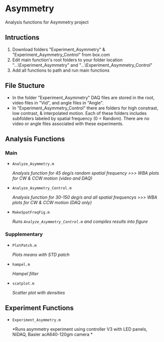 # Asymmetry

Analysis functions for Asymmetry project

## Intructions
1. Download folders "Experiment_Asymmetry" & "Experiment_Asymmetry_Control" from box.com
2. Edit main function's root folders to your folder location "...\Experiment_Asymmetry" and "...\Experiment_Asymmetry_Control"
3. Add all functions to path and run main functions

## File Stucture
* In the folder "Experiment_Asymmetry" DAQ files are stored in the root, video files in "Vid", and angle files in "Angle".
* In "Experiment_Asymmetry_Control" there are folders for high constrast, low contrast, & interpolated motion. Each of these folders includes subfolders labeled by spatial frequency (0 = Random). There are no video or angle files associated with these experiments.

## Analysis Functions
### Main

* ```Analyze_Asymmetry.m```

	*Analysis function for 45 deg/s random spatial frequency >>> WBA plots for CW & CCW motion (video and DAQ)*
	
* ```Analyze_Asymmetry_Control.m```

	*Analysis function for 30-150 deg/s and all spatial frequencys >>> WBA plots for CW & CCW motion (DAQ only)*
	
* ```MakeSpatFreqFig.m```

	*Runs ```Analyze_Asymmetry_Control.m``` and compiles results into figure*
	
### Supplementary

* ```PlotPatch.m```

	*Plots means with STD patch*

* ```hampel.m```

	*Hampel filter*

* ```scatplot.m```

	*Scatter plot with densities*
	
## Experiment Functions

* ```Experiment_Asymmetry.m```

	*Runs asymmetry experiment using controller V3 with LED panels, NiDAQ, Basler acA640-120gm camera *